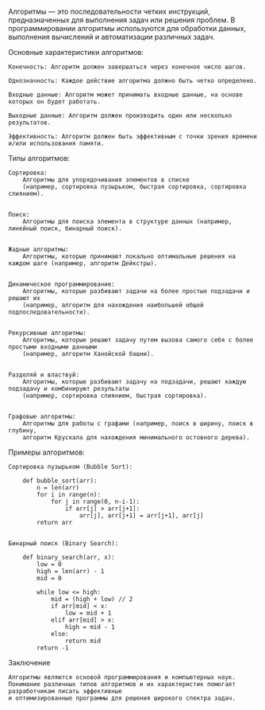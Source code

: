 
Алгоритмы — это последовательности четких инструкций, предназначенных для выполнения задач или решения проблем.
В программировании алгоритмы используются для обработки данных, выполнения вычислений и автоматизации различных задач.

Основные характеристики алгоритмов:

    Конечность: Алгоритм должен завершаться через конечное число шагов.

    Однозначность: Каждое действие алгоритма должно быть четко определено.

    Входные данные: Алгоритм может принимать входные данные, на основе которых он будет работать.

    Выходные данные: Алгоритм должен производить один или несколько результатов.

    Эффективность: Алгоритм должен быть эффективным с точки зрения времени и/или использования памяти.


Типы алгоритмов:

    Сортировка:
        Алгоритмы для упорядочивания элементов в списке
        (например, сортировка пузырьком, быстрая сортировка, сортировка слиянием).


    Поиск:
        Алгоритмы для поиска элемента в структуре данных (например, линейный поиск, бинарный поиск).


    Жадные алгоритмы:
        Алгоритмы, которые принимают локально оптимальные решения на каждом шаге (например, алгоритм Дейкстры).


    Динамическое программирование:
        Алгоритмы, которые разбивают задачи на более простые подзадачи и решают их
        (например, алгоритм для нахождения наибольшей общей подпоследовательности).


    Рекурсивные алгоритмы:
        Алгоритмы, которые решают задачу путем вызова самого себя с более простыми входными данными
        (например, алгоритм Ханойской башни).


    Разделяй и властвуй:
        Алгоритмы, которые разбивают задачу на подзадачи, решают каждую подзадачу и комбинируют результаты
        (например, сортировка слиянием, быстрая сортировка).


    Графовые алгоритмы:
        Алгоритмы для работы с графами (например, поиск в ширину, поиск в глубину,
        алгоритм Крускала для нахождения минимального остовного дерева).


Примеры алгоритмов:

    Сортировка пузырьком (Bubble Sort):

        def bubble_sort(arr):
            n = len(arr)
            for i in range(n):
                for j in range(0, n-i-1):
                    if arr[j] > arr[j+1]:
                        arr[j], arr[j+1] = arr[j+1], arr[j]
            return arr


    Бинарный поиск (Binary Search):

        def binary_search(arr, x):
            low = 0
            high = len(arr) - 1
            mid = 0

            while low <= high:
                mid = (high + low) // 2
                if arr[mid] < x:
                    low = mid + 1
                elif arr[mid] > x:
                    high = mid - 1
                else:
                    return mid
            return -1



Заключение

    Алгоритмы являются основой программирования и компьютерных наук.
    Понимание различных типов алгоритмов и их характеристик помогает разработчикам писать эффективные
    и оптимизированные программы для решения широкого спектра задач.
